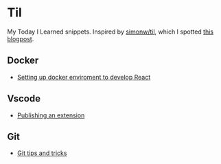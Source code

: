 # Til

My Today I Learned snippets. Inspired by [simonw/til](https://github.com/simonw/til), which I spotted [this blogpost](https://simonwillison.net/2020/Jul/10/self-updating-profile-readme/).

## Docker
- [Setting up docker enviroment to develop React](https://github.com/alminisl/Til/blob/master/Docker/Docker%20dev%20enviroment.md)


## Vscode

- [Publishing an extension](https://github.com/alminisl/Til/blob/master/vscode/publishing-extension.md)

## Git

- [Git tips and tricks](https://github.com/alminisl/Til/blob/master/git/git.md)
